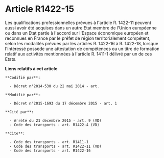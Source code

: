 # Article R1422-15

Les qualifications professionnelles prévues à l'article R. 1422-11 peuvent aussi avoir été acquises dans un autre Etat membre
de l'Union européenne ou dans un Etat partie à l'accord sur l'Espace économique européen et reconnues en France par le préfet
de région territorialement compétent, selon les modalités prévues par les articles R. 1422-16 à R. 1422-18, lorsque
l'intéressé possède une attestation de compétences ou un titre de formation relatif aux activités mentionnées à l'article R.
1411-1 délivré par un de ces Etats.

**Liens relatifs à cet article**

	**Codifié par**:

	  - Décret n°2014-530 du 22 mai 2014 - art.

	**Modifié par**:

	  - Décret n°2015-1693 du 17 décembre 2015 - art. 1

	**Cité par**:

	  - Arrêté du 21 décembre 2015 - art. 9 (VD)
	  - Code des transports - art. R1422-4 (VD)

	**Cite**:

	  - Code des transports - art. R1411-1
	  - Code des transports - art. R1422-11 (VD)
	  - Code des transports - art. R1422-16
